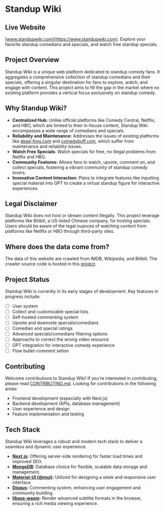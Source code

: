 # Standup Wiki

## Live Website

[www.standupwiki.com](https://www.standupwiki.com). Explore your favorite standup comedians and specials, and watch free standup specials.


## Project Overview

Standup Wiki is a unique web platform dedicated to standup comedy fans. It aggregates a comprehensive collection of standup comedians and their specials, offering a singular destination for fans to explore, watch, and engage with content. This project aims to fill the gap in the market where no existing platform provides a vertical focus exclusively on standup comedy.

## Why Standup Wiki?

- **Centralized Hub:** Unlike official platforms like Comedy Central, Netflix, and HBO, which are limited to their in-house content, Standup Wiki encompasses a wide range of comedians and specials.
- **Reliability and Maintenance:** Addresses the issues of existing platforms like [dead-frog.com](dead-frog.com) and [comedybuff.com](comedybuff.com), which suffer from maintenance and reliability issues.
- **Watch Free Specials**: Watch specials for free, no illegal problems from Netflix and HBO.
- **Community Features:** Allows fans to watch, upvote, comment on, and collect specials, fostering a vibrant community of standup comedy lovers.
- **Innovative Content Interaction:** Plans to integrate features like inputting special material into GPT to create a virtual standup figure for interactive experiences.

## Legal Disclaimer

Standup Wiki does not host or stream content illegally. This project leverage platforms like Bilibili, a US-listed Chinese company, for hosting specials. Users should be aware of the legal nuances of watching content from platforms like Netflix or HBO through third-party sites.

## Where does the data come from?

The data of this website are crawled from IMDB, Wikipedia, and Bilibili. The crawler source code is hosted in this [project](https://github.com/FTAndy/crawler-stand-up-wiki).

## Project Status

Standup Wiki is currently in its early stages of development. Key features in progress include:

- [ ] User system
- [ ] Collect and customizable special lists
- [ ] Self-hosted commenting system
- [ ] Upvote and downvote specials/comedians
- [ ] Comedian and special ratings
- [ ] Advanced specials/comedians filtering options
- [ ] Approachs to correct the wrong video resource
- [ ] GPT integration for interactive comedy experience
- [ ] Flow bullet-comment setion

## Contributing

Welcome contributions to Standup Wiki! If you're interested in contributing, please read [CONTRIBUTING.md](https://github.com/FTAndy/stand-up-wiki-client-nextjs/blob/main/CONTRIBUTING.md). Looking for contributions in the following areas:

- Frontend development (especially with Next.js)
- Backend development (APIs, database management)
- User experience and design
- Feature implementation and testing

## Tech Stack

Standup Wiki leverages a robust and modern tech stack to deliver a seamless and dynamic user experience.

- **[Next.js](https://github.com/vercel/next.js):** Offering server-side rendering for faster load times and improved SEO.
- **[MongoDB](https://github.com/mongodb/node-mongodb-native):** Database choice for flexible, scalable data storage and management.
- **[Material-UI (@mui)](https://mui.com/material-ui):** Utilized for designing a sleek and responsive user interface.
- **[Disqus](https://disqus.com/):** Commenting system, enhancing user engagement and community building.
- **[libass-wasm](https://github.com/libass/JavascriptSubtitlesOctopus):** Render advanced subtitle formats in the browser, ensuring a rich media viewing experience.
